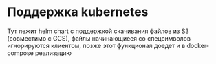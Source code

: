 
# Поддержка kubernetes
Тут лежит helm chart с поддержкой скачивания файлов из S3 (совместимо с GCS), файлы начинающиеся со спецсимволов игнорируются клиентом, позже этот функционал доедет и в docker-compose реализацию
